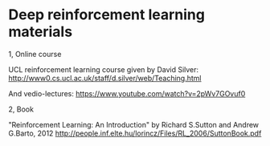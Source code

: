 # Deep reinforcement learning materials

1, Online course

UCL reinforcement learning course given by David Silver: http://www0.cs.ucl.ac.uk/staff/d.silver/web/Teaching.html
   
And vedio-lectures: https://www.youtube.com/watch?v=2pWv7GOvuf0

2, Book

"Reinforcement Learning: An Introduction" by Richard S.Sutton and Andrew G.Barto, 2012
http://people.inf.elte.hu/lorincz/Files/RL_2006/SuttonBook.pdf
